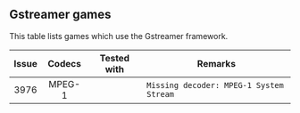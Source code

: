## Gstreamer games

This table lists games which use the Gstreamer framework.

| Issue | Codecs | Tested with | Remarks                                 |
| :---: | :----: | :---------: | --------------------------------------- |
| 3976  | MPEG-1 |             | `Missing decoder: MPEG-1 System Stream` |
